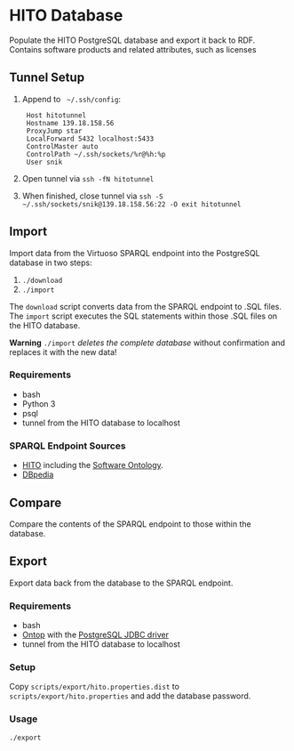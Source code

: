 # HITO Database
Populate the HITO PostgreSQL database and export it back to RDF.
Contains software products and related attributes, such as licenses

## Tunnel Setup

1. Append to ` ~/.ssh/config`:

        Host hitotunnel
        Hostname 139.18.158.56
        ProxyJump star
        LocalForward 5432 localhost:5433
        ControlMaster auto
        ControlPath ~/.ssh/sockets/%r@%h:%p
        User snik

2. Open tunnel via `ssh -fN hitotunnel`
 
3. When finished, close tunnel via `ssh -S ~/.ssh/sockets/snik@139.18.158.56:22 -O exit hitotunnel`

## Import
Import data from the Virtuoso SPARQL endpoint into the PostgreSQL database in two steps:

1. `./download`
2. `./import`

The `download` script converts data from the SPARQL endpoint to .SQL files.
The `import` script executes the SQL statements within those .SQL files on the HITO database.

**Warning**
`./import` *deletes the complete database* without confirmation and replaces it with the new data!

### Requirements
* bash
* Python 3
* psql
* tunnel from the HITO database to localhost

### SPARQL Endpoint Sources
* [HITO](https://hitontology.eu/sparql) including the [Software Ontology](https://www.ebi.ac.uk/ols/ontologies/swo/terms?iri=http://www.ebi.ac.uk/swo/).
* [DBpedia](https://dbpedia.org/sparql)

## Compare
Compare the contents of the SPARQL endpoint to those within the database. 

## Export
Export data back from the database to the SPARQL endpoint.

### Requirements
* bash
* [Ontop](https://ontop-vkg.org/guide/cli.html) with the [PostgreSQL JDBC driver](https://jdbc.postgresql.org/)
* tunnel from the HITO database to localhost

### Setup

Copy `scripts/export/hito.properties.dist` to `scripts/export/hito.properties` and add the database password.

### Usage
    ./export

